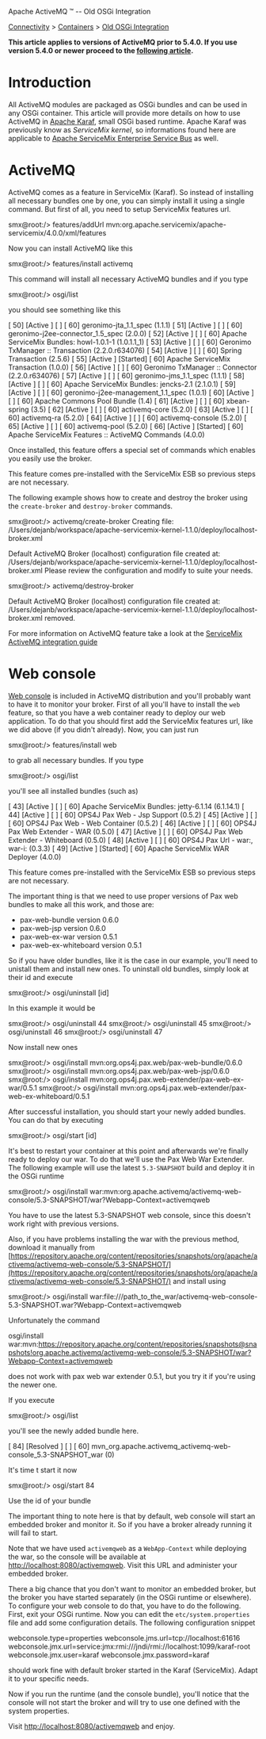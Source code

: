 Apache ActiveMQ ™ -- Old OSGi Integration 

[Connectivity](connectivity.md) > [Containers](Connectivity/containers.md) > [Old OSGi Integration](Connectivity/ContainersConnectivity/Containers/Connectivity/Containers/old-osgi-integration.md)


**This article applies to versions of ActiveMQ prior to 5.4.0. If you use version 5.4.0 or newer proceed to the [following article](Connectivity/Containers/osgi-integration.md).**

Introduction
============

All ActiveMQ modules are packaged as OSGi bundles and can be used in any OSGi container. This article will provide more details on how to use ActiveMQ in [Apache Karaf](http://felix.apache.org/site/apache-felix-karaf.html), small OSGi based runtime. Apache Karaf was previously know as _ServiceMix kernel_, so informations found here are applicable to [Apache ServiceMix Enterprise Service Bus](http://servicemix.apache.org/home.html) as well.

ActiveMQ
========

ActiveMQ comes as a feature in ServiceMix (Karaf). So instead of installing all necessary bundles one by one, you can simply install it using a single command. But first of all, you need to setup ServiceMix features url.

smx@root:/> features/addUrl mvn:org.apache.servicemix/apache-servicemix/4.0.0/xml/features

Now you can install ActiveMQ like this

smx@root:/> features/install activemq

This command will install all necessary ActiveMQ bundles and if you type

smx@root:/> osgi/list

you should see something like this

\[  50\] \[Active     \] \[       \] \[   60\] geronimo-jta\_1.1\_spec (1.1.1)
\[  51\] \[Active     \] \[       \] \[   60\] geronimo-j2ee-connector\_1.5\_spec (2.0.0)
\[  52\] \[Active     \] \[       \] \[   60\] Apache ServiceMix Bundles: howl-1.0.1-1 (1.0.1.1_1)
\[  53\] \[Active     \] \[       \] \[   60\] Geronimo TxManager :: Transaction (2.2.0.r634076)
\[  54\] \[Active     \] \[       \] \[   60\] Spring Transaction (2.5.6)
\[  55\] \[Active     \] \[Started\] \[   60\] Apache ServiceMix Transaction (1.0.0)
\[  56\] \[Active     \] \[       \] \[   60\] Geronimo TxManager :: Connector (2.2.0.r634076)
\[  57\] \[Active     \] \[       \] \[   60\] geronimo-jms\_1.1\_spec (1.1.1)
\[  58\] \[Active     \] \[       \] \[   60\] Apache ServiceMix Bundles: jencks-2.1 (2.1.0.1)
\[  59\] \[Active     \] \[       \] \[   60\] geronimo-j2ee-management\_1.1\_spec (1.0.1)
\[  60\] \[Active     \] \[       \] \[   60\] Apache Commons Pool Bundle (1.4)
\[  61\] \[Active     \] \[       \] \[   60\] xbean-spring (3.5)
\[  62\] \[Active     \] \[       \] \[   60\] activemq-core (5.2.0)
\[  63\] \[Active     \] \[       \] \[   60\] activemq-ra (5.2.0)
\[  64\] \[Active     \] \[       \] \[   60\] activemq-console (5.2.0)
\[  65\] \[Active     \] \[       \] \[   60\] activemq-pool (5.2.0)
\[  66\] \[Active     \] \[Started\] \[   60\] Apache ServiceMix Features :: ActiveMQ Commands (4.0.0)

Once installed, this feature offers a special set of commands which enables you easily use the broker.

This feature comes pre-installed with the ServiceMix ESB so previous steps are not necessary.

The following example shows how to create and destroy the broker using the `create-broker` and `destroy-broker` commands.

smx@root:/> activemq/create-broker
Creating file: /Users/dejanb/workspace/apache-servicemix-kernel-1.1.0/deploy/localhost-broker.xml

Default ActiveMQ Broker (localhost) configuration file created at: /Users/dejanb/workspace/apache-servicemix-kernel-1.1.0/deploy/localhost-broker.xml
Please review the configuration and modify to suite your needs.  

smx@root:/> activemq/destroy-broker

Default ActiveMQ Broker (localhost) configuration file created at: /Users/dejanb/workspace/apache-servicemix-kernel-1.1.0/deploy/localhost-broker.xml removed.

For more information on ActiveMQ feature take a look at the [ServiceMix ActiveMQ integration guide](http://servicemix.apache.org/SMX4/activemq-integration.html)

Web console
===========

[Web console](ToolsTools/Tools/web-console.md) is included in ActiveMQ distribution and you'll probably want to have it to monitor your broker. First of all you'll have to install the `web` feature, so that you have a web container ready to deploy our web application. To do that you should first add the ServiceMix features url, like we did above (if you didn't already). Now, you can just run

smx@root:/> features/install web

to grab all necessary bundles. If you type

smx@root:/> osgi/list

you'll see all installed bundles (such as)

\[  43\] \[Active     \] \[       \] \[   60\] Apache ServiceMix Bundles: jetty-6.1.14 (6.1.14.1)
\[  44\] \[Active     \] \[       \] \[   60\] OPS4J Pax Web - Jsp Support (0.5.2)
\[  45\] \[Active     \] \[       \] \[   60\] OPS4J Pax Web - Web Container (0.5.2)
\[  46\] \[Active     \] \[       \] \[   60\] OPS4J Pax Web Extender - WAR (0.5.0)
\[  47\] \[Active     \] \[       \] \[   60\] OPS4J Pax Web Extender - Whiteboard (0.5.0)
\[  48\] \[Active     \] \[       \] \[   60\] OPS4J Pax Url - war:, war-i: (0.3.3)
\[  49\] \[Active     \] \[Started\] \[   60\] Apache ServiceMix WAR Deployer (4.0.0)

This feature comes pre-installed with the ServiceMix ESB so previous steps are not necessary.

The important thing is that we need to use proper versions of Pax web bundles to make all this work, and those are:

*   pax-web-bundle version 0.6.0
*   pax-web-jsp version 0.6.0
*   pax-web-ex-war version 0.5.1
*   pax-web-ex-whiteboard version 0.5.1

So if you have older bundles, like it is the case in our example, you'll need to unistall them and install new ones. To uninstall old bundles, simply look at their id and execute

smx@root:/> osgi/uninstall \[id\]

In this example it would be

smx@root:/> osgi/uninstall 44
smx@root:/> osgi/uninstall 45
smx@root:/> osgi/uninstall 46
smx@root:/> osgi/uninstall 47

Now install new ones

smx@root:/> osgi/install mvn:org.ops4j.pax.web/pax-web-bundle/0.6.0
smx@root:/> osgi/install mvn:org.ops4j.pax.web/pax-web-jsp/0.6.0
smx@root:/> osgi/install mvn:org.ops4j.pax.web-extender/pax-web-ex-war/0.5.1
smx@root:/> osgi/install mvn:org.ops4j.pax.web-extender/pax-web-ex-whiteboard/0.5.1

After successful installation, you should start your newly added bundles. You can do that by executing

smx@root:/> osgi/start \[id\]

It's best to restart your container at this point and afterwards we're finally ready to deploy our war. To do that we'll use the Pax Web War Extender. The following example will use the latest `5.3-SNAPSHOT` build and deploy it in the OSGi runtime

smx@root:/> osgi/install war:mvn:org.apache.activemq/activemq-web-console/5.3-SNAPSHOT/war?Webapp-Context=activemqweb

You have to use the latest 5.3-SNAPSHOT web console, since this doesn't work right with previous versions.

Also, if you have problems installing the war with the previous method, download it manually from [https://repository.apache.org/content/repositories/snapshots/org/apache/activemq/activemq-web-console/5.3-SNAPSHOT/](https://repository.apache.org/content/repositories/snapshots/org/apache/activemq/activemq-web-console/5.3-SNAPSHOT/) and install using

smx@root:/> osgi/install war:file:///path\_to\_the_war/activemq-web-console-5.3-SNAPSHOT.war?Webapp-Context=activemqweb

Unfortunately the command

osgi/install \
war:mvn:https://repository.apache.org/content/repositories/snapshots@snapshots!org.apache.activemq/activemq-web-console/5.3-SNAPSHOT/war?Webapp-Context=activemqweb

does not work with pax web war extender 0.5.1, but you try it if you're using the newer one.

If you execute

smx@root:/> osgi/list

you'll see the newly added bundle here.

\[  84\] \[Resolved   \] \[       \] \[   60\] mvn\_org.apache.activemq\_activemq-web-console\_5.3-SNAPSHOT\_war (0)

It's time t start it now

smx@root:/> osgi/start 84

Use the id of your bundle

The important thing to note here is that by default, web console will start an embedded broker and monitor it. So if you have a broker already running it will fail to start.

Note that we have used `activemqweb` as a `WebApp-Context` while deploying the war, so the console will be available at [http://localhost:8080/activemqweb](http://localhost:8080/activemqweb). Visit this URL and administer your embedded broker.

There a big chance that you don't want to monitor an embedded broker, but the broker you have started separately (in the OSGi runtime or elsewhere). To configure your web console to do that, you have to do the following. First, exit your OSGi runtime. Now you can edit the `etc/system.properties` file and add some configuration details. The following configuration snippet

webconsole.type=properties
webconsole.jms.url=tcp://localhost:61616
webconsole.jmx.url=service:jmx:rmi:///jndi/rmi://localhost:1099/karaf-root
webconsole.jmx.user=karaf
webconsole.jmx.password=karaf

should work fine with default broker started in the Karaf (ServiceMix). Adapt it to your specific needs.

Now if you run the runtime (and the console bundle), you'll notice that the console will not start the broker and will try to use one defined with the system properties.

Visit [http://localhost:8080/activemqweb](http://localhost:8080/activemqweb) and enjoy.

